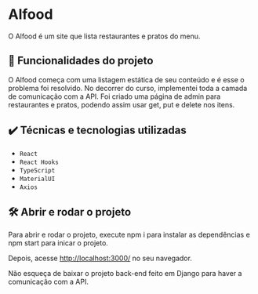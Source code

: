 # Alfood

O Alfood é um site que lista restaurantes e pratos do menu. 

## 🔨 Funcionalidades do projeto

O Alfood começa com uma listagem estática de seu conteúdo e é esse o problema foi resolvido.
No decorrer do curso, implementei toda a camada de comunicação com a API.
Foi criado uma página de admin para restaurantes e pratos, podendo assim usar get, put e delete nos itens.

## ✔️ Técnicas e tecnologias utilizadas

- `React`
- `React Hooks`
- `TypeScript`
- `MaterialUI`
- `Axios`

## 🛠️ Abrir e rodar o projeto

Para abrir e rodar o projeto, execute npm i para instalar as dependências e npm start para inicar o projeto.

Depois, acesse <a href="http://localhost:3000/">http://localhost:3000/</a> no seu navegador.

Não esqueça de baixar o projeto back-end feito em Django para haver a comunicação com a API.
